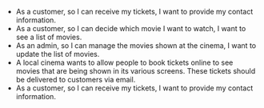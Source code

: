 - As a customer, so I can receive my tickets, I want to provide my contact information.
- As a customer, so I can decide which movie I want to watch, I want to see a list of movies.
- As an admin, so I can manage the movies shown at the cinema, I want to update the list of movies.
- A local cinema wants to allow people to book tickets online to see movies that are being shown in its various screens. These tickets should be delivered to customers via email.
- As a customer, so I can receive my tickets, I want to provide my contact information.

